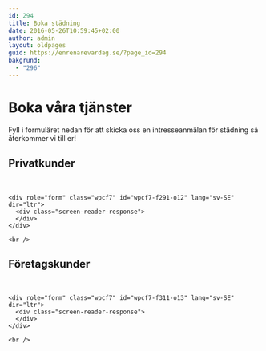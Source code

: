 ```yaml
---
id: 294
title: Boka städning
date: 2016-05-26T10:59:45+02:00
author: admin
layout: oldpages
guid: https://enrenarevardag.se/?page_id=294
bakgrund:
  - "296"
---
```

# Boka våra tjänster

Fyll i formuläret nedan för att skicka oss en intresseanmälan för städning så återkommer vi till er!  


<div class="responsive-tabs">
  <h2 class="tabtitle">
    Privatkunder
  </h2>
  
  <div class="tabcontent">
    <br /> 
    
    <div role="form" class="wpcf7" id="wpcf7-f291-o12" lang="sv-SE" dir="ltr">
      <div class="screen-reader-response">
      </div>
    </div>
    
    <br />
  </div>
  
  <h2 class="tabtitle">
    Företagskunder
  </h2>
  
  <div class="tabcontent">
    <br /> 
    
    <div role="form" class="wpcf7" id="wpcf7-f311-o13" lang="sv-SE" dir="ltr">
      <div class="screen-reader-response">
      </div>
    </div>
    
    <br />
  </div>
</div>